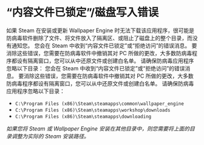 # “内容文件已锁定”/磁盘写入错误

如果 Steam 在安装或更新 Wallpaper Engine 时无法下载该应用程序，很可能是防病毒软件删除了文件、将文件放入了隔离区、或阻止了磁盘上的整个目录，而没有通知您。 您会在 Steam 中收到“内容文件已锁定”或“拒绝访问”的错误消息。 要消除这些错误，您需要在防病毒软件中撤销其对 PC 所做的更改，大多数防病毒程序都设有隔离窗口，您可以从中还原文件或创建白名单。 请确保防病毒应用程序忽略以下目录： 您会在 Steam 中收到“内容文件已锁定”或“拒绝访问”的错误消息。 要消除这些错误，您需要在防病毒软件中撤销其对 PC 所做的更改，大多数防病毒程序都设有隔离窗口，您可以从中还原文件或创建白名单。 请确保防病毒应用程序忽略以下目录：

* `C:\Program Files (x86)\Steam\steamapps\common\wallpaper_engine`
* `C:\Program Files (x86)\Steam\steamapps\workshop\downloads`
* `C:\Program Files (x86)\Steam\steamapps\downloading`

*如果您将 Steam 或 Wallpaper Engine 安装在其他目录中，则您需要将上面的目录调整为实际的 Steam 安装路径。*
